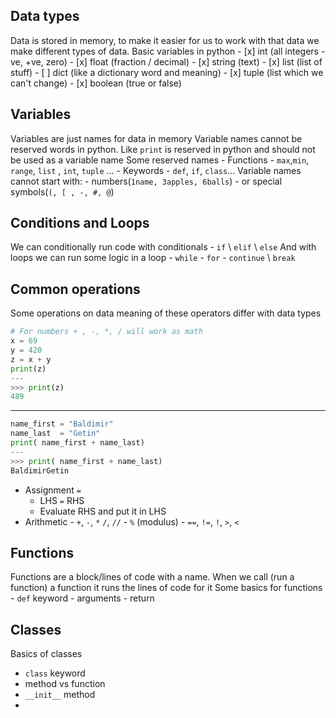 ## Data types
Data is stored in memory, to make it easier for us to work with that data we make different types of data.
Basic variables in python
	- [x] int             (all integers -ve, +ve, zero)
	- [x] float         (fraction / decimal)
	- [x] string       (text)
	- [x] list            (list of stuff)
	- [ ] dict          (like a dictionary word and meaning)
	- [x] tuple        (list which we can't change)
	- [x] boolean   (true or false) 
## Variables
Variables are just names for data in memory
Variable names cannot be reserved words in python.
Like `print` is reserved in python and should not be used as a variable name
Some reserved names
	- Functions
		- `max`,`min`, `range`, `list` , `int`, `tuple` ...
	- Keywords
		- `def`, `if`, `class`...
Variable names cannot start with: 
	- numbers(`1name, 3apples, 6balls`) 
	- or special symbols(`(, [ , -, #, @`)
## Conditions and Loops
We can conditionally run code with conditionals
	- `if` \ `elif` \ `else`
And with loops we can run some logic in a loop 
	- `while`
	- `for`
	- `continue` \ `break`

## Common operations
Some operations on data 
meaning of these operators differ with data types

```py
# For numbers + , -, *, / will work as math
x = 69
y = 420
z = x + y
print(z)
---
>>> print(z)
489
```

---
```py
name_first = "Baldimir"
name_last  = "Getin"
print( name_first + name_last)
---
>>> print( name_first + name_last)
BaldimirGetin
```
- Assignment `=` 
	- LHS `=` RHS
	- Evaluate RHS and put it in LHS
- Arithmetic 
		- `+`, `-`, `*` `/`, `//` 
		-  `%` (modulus)
		-  `==`, `!=`, `!`, `>`, `<`

## Functions
Functions are a block/lines of code with a name.
When we call (run a function) a function it runs the lines of code for it
Some basics for functions
	- `def` keyword
	- arguments
	- return

## Classes
Basics of classes
- `class` keyword
- method vs function
- `__init__` method
- 